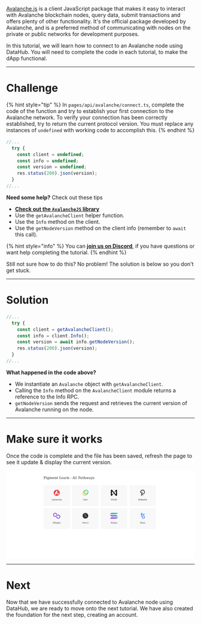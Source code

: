 [Avalanche.js](https://github.com/ava-labs/avalanchejs) is a client JavaScript package that makes it easy to interact with Avalanche blockchain nodes, query data, submit transactions and offers plenty of other functionality. It's the official package developed by Avalanche, and is a preferred method of communicating with nodes on the private or public networks for development purposes.

In this tutorial, we will learn how to connect to an Avalanche node using DataHub. You will need to complete the code in each tutorial, to make the dApp functional.  

------------------------

# Challenge

{% hint style="tip" %}
In `pages/api/avalanche/connect.ts`, complete the code of the function and try to establish your first connection to the Avalanche network. To verify your connection has been correctly established, try to return the current protocol version. You must replace any instances of `undefined` with working code to accomplish this.
{% endhint %}

```typescript
//...
  try {
    const client = undefined;
    const info = undefined;
    const version = undefined;
    res.status(200).json(version);
  }
//...
```

**Need some help?** Check out these tips
* [**Check out the `AvalancheJS` library**](https://github.com/ava-labs/avalanchejs)
* Use the `getAvalancheClient` helper function.
* Use the `Info` method on the client.
* Use the `getNodeVersion` method on the client info (remember to `await` this call).

{% hint style="info" %}
You can [**join us on Discord**](https://discord.gg/fszyM7K), if you have questions or want help completing the tutorial.
{% endhint %}

Still not sure how to do this? No problem! The solution is below so you don't get stuck.

------------------------

# Solution

```typescript
//...
  try {
    const client = getAvalancheClient();
    const info = client.Info();
    const version = await info.getNodeVersion();
    res.status(200).json(version);
  }
//...
```

**What happened in the code above?**

* We instantiate an `Avalanche` object with `getAvalancheClient`.
* Calling the `Info` method on the `AvalancheClient` module returns a reference to the Info RPC.
* `getNodeVersion` sends the request and retrieves the current version of Avalanche running on the node.

------------------------

# Make sure it works

Once the code is complete and the file has been saved, refresh the page to see it update & display the current version.

![](../../../.gitbook/assets/pathways/avalanche/avalanche-connect.gif)

-------------------------

# Next

Now that we have successfully connected to Avalanche node using DataHub, we are ready to move onto the next tutorial. We have also created the foundation for the next step, creating an account.

